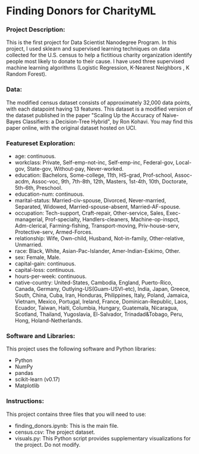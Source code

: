 # Finding Donors for CharityML

### Project Description:

This is the first project for Data Scientist Nanodegree Program. In this project, I used sklearn and supervised learning techniques on data collected for the U.S. census to help a fictitious charity organization identify people most likely to donate to their cause.
I have used three supervised machine learning algorithms (Logistic Regression, K-Nearest Neighbors , K Random Forest). 


### Data:

The modified census dataset consists of approximately 32,000 data points, with each datapoint having 13 features. 
This dataset is a modified version of the dataset published in the paper "Scaling Up the Accuracy of 
Naive-Bayes Classifiers: a Decision-Tree Hybrid", by Ron Kohavi. You may find this paper online,
with the original dataset hosted on UCI.

### Featureset Exploration:

- age: continuous. 
- workclass: Private, Self-emp-not-inc, Self-emp-inc, Federal-gov, Local-gov, State-gov, Without-pay, Never-worked. 
- education: Bachelors, Some-college, 11th, HS-grad, Prof-school, Assoc-acdm, Assoc-voc, 9th, 7th-8th, 12th, Masters, 1st-4th, 10th, Doctorate, 5th-6th, Preschool. 
- education-num: continuous. 
- marital-status: Married-civ-spouse, Divorced, Never-married, Separated, Widowed, Married-spouse-absent, Married-AF-spouse. 
- occupation: Tech-support, Craft-repair, Other-service, Sales, Exec-managerial, Prof-specialty, Handlers-cleaners, Machine-op-inspct, Adm-clerical, Farming-fishing, Transport-moving, Priv-house-serv, Protective-serv, Armed-Forces. 
- relationship: Wife, Own-child, Husband, Not-in-family, Other-relative, Unmarried. 
- race: Black, White, Asian-Pac-Islander, Amer-Indian-Eskimo, Other. 
- sex: Female, Male. 
- capital-gain: continuous. 
- capital-loss: continuous. 
- hours-per-week: continuous. 
- native-country: United-States, Cambodia, England, Puerto-Rico, Canada, Germany, Outlying-US(Guam-USVI-etc), India, Japan, Greece, South, China, Cuba, Iran, Honduras, Philippines, Italy, Poland, Jamaica, Vietnam, Mexico, Portugal, Ireland, France, Dominican-Republic, Laos, Ecuador, Taiwan, Haiti, Columbia, Hungary, Guatemala, Nicaragua, Scotland, Thailand, Yugoslavia, El-Salvador, Trinadad&Tobago, Peru, Hong, Holand-Netherlands.

### Software and Libraries:
This project uses the following software and Python libraries:

- Python
- NumPy
- pandas
- scikit-learn (v0.17)
- Matplotlib

### Instructions:
This project contains three files that you will need to use:

- finding_donors.ipynb: This is the main file.
- census.csv: The project dataset.
- visuals.py: This Python script provides supplementary visualizations for the project. Do not modify.
